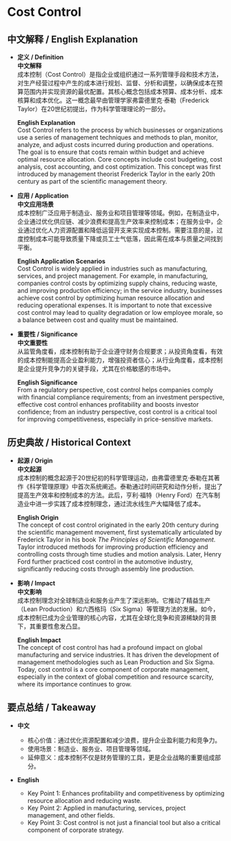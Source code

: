 # Cost Control

## 中文解释 / English Explanation

* **定义 / Definition**  
  **中文解释**  
  成本控制（Cost Control）是指企业或组织通过一系列管理手段和技术方法，对生产经营过程中产生的成本进行规划、监督、分析和调整，以确保成本在预算范围内并实现资源的最优配置。其核心概念包括成本预算、成本分析、成本核算和成本优化。这一概念最早由管理学家弗雷德里克·泰勒（Frederick Taylor）在20世纪初提出，作为科学管理理论的一部分。  

  **English Explanation**  
  Cost Control refers to the process by which businesses or organizations use a series of management techniques and methods to plan, monitor, analyze, and adjust costs incurred during production and operations. The goal is to ensure that costs remain within budget and achieve optimal resource allocation. Core concepts include cost budgeting, cost analysis, cost accounting, and cost optimization. This concept was first introduced by management theorist Frederick Taylor in the early 20th century as part of the scientific management theory.

* **应用 / Application**  
  **中文应用场景**  
  成本控制广泛应用于制造业、服务业和项目管理等领域。例如，在制造业中，企业通过优化供应链、减少浪费和提高生产效率来控制成本；在服务业中，企业通过优化人力资源配置和降低运营开支来实现成本控制。需要注意的是，过度控制成本可能导致质量下降或员工士气低落，因此需在成本与质量之间找到平衡。  

  **English Application Scenarios**  
  Cost Control is widely applied in industries such as manufacturing, services, and project management. For example, in manufacturing, companies control costs by optimizing supply chains, reducing waste, and improving production efficiency; in the service industry, businesses achieve cost control by optimizing human resource allocation and reducing operational expenses. It is important to note that excessive cost control may lead to quality degradation or low employee morale, so a balance between cost and quality must be maintained.

* **重要性 / Significance**  
  **中文重要性**  
  从监管角度看，成本控制有助于企业遵守财务合规要求；从投资角度看，有效的成本控制能提高企业盈利能力，增强投资者信心；从行业角度看，成本控制是企业提升竞争力的关键手段，尤其在价格敏感的市场中。  

  **English Significance**  
  From a regulatory perspective, cost control helps companies comply with financial compliance requirements; from an investment perspective, effective cost control enhances profitability and boosts investor confidence; from an industry perspective, cost control is a critical tool for improving competitiveness, especially in price-sensitive markets.

## 历史典故 / Historical Context

* **起源 / Origin**  
  **中文起源**  
  成本控制的概念起源于20世纪初的科学管理运动，由弗雷德里克·泰勒在其著作《科学管理原理》中首次系统阐述。泰勒通过时间研究和动作分析，提出了提高生产效率和控制成本的方法。此后，亨利·福特（Henry Ford）在汽车制造业中进一步实践了成本控制理念，通过流水线生产大幅降低了成本。  

  **English Origin**  
  The concept of cost control originated in the early 20th century during the scientific management movement, first systematically articulated by Frederick Taylor in his book *The Principles of Scientific Management*. Taylor introduced methods for improving production efficiency and controlling costs through time studies and motion analysis. Later, Henry Ford further practiced cost control in the automotive industry, significantly reducing costs through assembly line production.

* **影响 / Impact**  
  **中文影响**  
  成本控制理念对全球制造业和服务业产生了深远影响。它推动了精益生产（Lean Production）和六西格玛（Six Sigma）等管理方法的发展。如今，成本控制已成为企业管理的核心内容，尤其在全球化竞争和资源稀缺的背景下，其重要性愈发凸显。  

  **English Impact**  
  The concept of cost control has had a profound impact on global manufacturing and service industries. It has driven the development of management methodologies such as Lean Production and Six Sigma. Today, cost control is a core component of corporate management, especially in the context of global competition and resource scarcity, where its importance continues to grow.

## 要点总结 / Takeaway

* **中文**  
  - 核心价值：通过优化资源配置和减少浪费，提升企业盈利能力和竞争力。  
  - 使用场景：制造业、服务业、项目管理等领域。  
  - 延伸意义：成本控制不仅是财务管理的工具，更是企业战略的重要组成部分。  

* **English**  
  - Key Point 1: Enhances profitability and competitiveness by optimizing resource allocation and reducing waste.  
  - Key Point 2: Applied in manufacturing, services, project management, and other fields.  
  - Key Point 3: Cost control is not just a financial tool but also a critical component of corporate strategy.